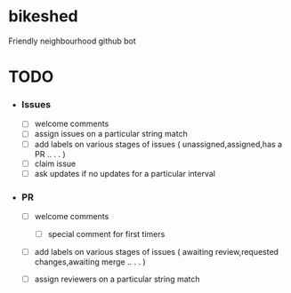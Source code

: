 # bikeshed

Friendly neighbourhood github bot

# TODO

- ### Issues
  - [ ] welcome comments
  - [ ] assign issues on a particular string match
  - [ ] add labels on various stages of issues ( unassigned,assigned,has a PR .. . . )
  - [ ] claim issue
  - [ ] ask updates if no updates for a particular interval
- ### PR  
  - [ ] welcome comments
    - [ ] special comment for first timers
  - [ ] add labels on various stages of issues ( awaiting review,requested changes,awaiting merge .. . . )
  - [ ] assign reviewers on a particular string match 
 
